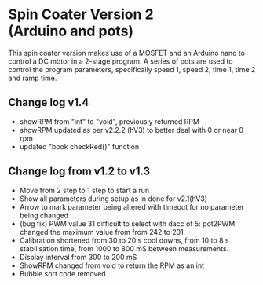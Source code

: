 # Spin Coater Version 2 <br> (Arduino and pots)
This spin coater version makes use of a MOSFET and an Arduino nano to control a DC motor in a 2-stage program. A series of pots are used to control the program parameters, specifically speed 1, speed 2, time 1, time 2 and ramp time.

## Change log v1.4
- showRPM from "int" to "void", previously returned RPM
- showRPM updated as per v2.2.2 (hV3) to better deal with 0 or near 0 rpm
- updated "book checkRed()" function

## Change log from v1.2 to v1.3
- Move from 2 step to 1 step to start a run
- Show all parameters during setup as in done for v2.1(hV3)
- Arrow to mark parameter being altered with timeout for no parameter being changed
- (bug fix) PWM value 31 difficult to select with dacc of 5: pot2PWM changed the maximum value from from 242 to 201
- Calibration shortened from 30 to 20 s cool downs, from 10 to 8 s stabilisation time, from 1000 to 800 mS between measurements.
- Display interval from 300 to 200 mS
- ShowRPM changed from void to return the RPM as an int
- Bubble sort code removed